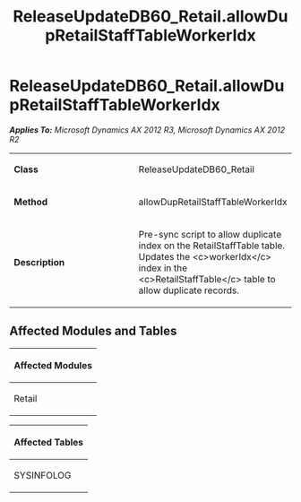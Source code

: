﻿---
title: ReleaseUpdateDB60_Retail.allowDupRetailStaffTableWorkerIdx
TOCTitle: ReleaseUpdateDB60_Retail.allowDupRetailStaffTableWorkerIdx
ms:assetid: 1ad500d9-8fc7-cee2-8477-dd399d5f6219
ms:mtpsurl: https://msdn.microsoft.com/en-us/library/JJ718661(v=AX.60)
ms:contentKeyID: 49706945
ms.date: 05/18/2015
mtps_version: v=AX.60
---

# ReleaseUpdateDB60\_Retail.allowDupRetailStaffTableWorkerIdx 


_**Applies To:** Microsoft Dynamics AX 2012 R3, Microsoft Dynamics AX 2012 R2_

<table>
<colgroup>
<col style="width: 50%" />
<col style="width: 50%" />
</colgroup>
<tbody>
<tr class="odd">
<td><p><strong>Class</strong></p></td>
<td><p>ReleaseUpdateDB60_Retail</p></td>
</tr>
<tr class="even">
<td><p><strong>Method</strong></p></td>
<td><p>allowDupRetailStaffTableWorkerIdx</p></td>
</tr>
<tr class="odd">
<td><p><strong>Description</strong></p></td>
<td><p>Pre-sync script to allow duplicate index on the RetailStaffTable table. Updates the &lt;c&gt;workerIdx&lt;/c&gt; index in the &lt;c&gt;RetailStaffTable&lt;/c&gt; table to allow duplicate records.</p></td>
</tr>
</tbody>
</table>


## Affected Modules and Tables

<table>
<colgroup>
<col style="width: 100%" />
</colgroup>
<thead>
<tr class="header">
<th><p>Affected Modules</p></th>
</tr>
</thead>
<tbody>
<tr class="odd">
<td><p>Retail</p></td>
</tr>
</tbody>
</table>


<table>
<colgroup>
<col style="width: 100%" />
</colgroup>
<thead>
<tr class="header">
<th><p>Affected Tables</p></th>
</tr>
</thead>
<tbody>
<tr class="odd">
<td><p>SYSINFOLOG</p></td>
</tr>
</tbody>
</table>

  


